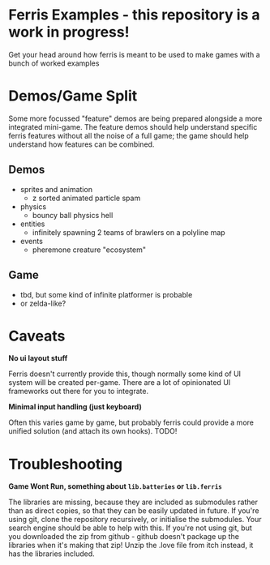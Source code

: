 # Ferris Examples - this repository is a work in progress!

Get your head around how ferris is meant to be used to make games with a bunch of worked examples

# Demos/Game Split

Some more focussed "feature" demos are being prepared alongside a more integrated mini-game. The feature demos should help understand specific ferris features without all the noise of a full game; the game should help understand how features can be combined.

## Demos

- sprites and animation
	- z sorted animated particle spam
- physics
	- bouncy ball physics hell
- entities
	- infinitely spawning 2 teams of brawlers on a polyline map
- events
	- pheremone creature "ecosystem"

## Game

- tbd, but some kind of infinite platformer is probable
- or zelda-like?

# Caveats

**No ui layout stuff**

Ferris doesn't currently provide this, though normally some kind of UI system will be created per-game. There are a lot of opinionated UI frameworks out there for you to integrate.

**Minimal input handling (just keyboard)**

Often this varies game by game, but probably ferris could provide a more unified solution (and attach its own hooks). TODO!

# Troubleshooting

**Game Wont Run, something about `lib.batteries` or `lib.ferris`**

The libraries are missing, because they are included as submodules rather than as direct copies, so that they can be easily updated in future.
If you're using git, clone the repository recursively, or initialise the submodules.
Your search engine should be able to help with this.
If you're not using git, but you downloaded the zip from github - github doesn't package up the libraries when it's making that zip! Unzip the .love file from itch instead, it has the libraries included.
